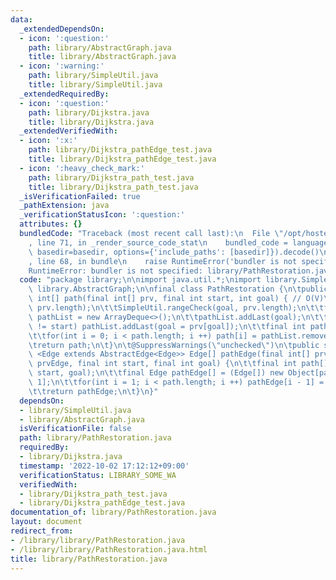 ```yaml
---
data:
  _extendedDependsOn:
  - icon: ':question:'
    path: library/AbstractGraph.java
    title: library/AbstractGraph.java
  - icon: ':warning:'
    path: library/SimpleUtil.java
    title: library/SimpleUtil.java
  _extendedRequiredBy:
  - icon: ':question:'
    path: library/Dijkstra.java
    title: library/Dijkstra.java
  _extendedVerifiedWith:
  - icon: ':x:'
    path: library/Dijkstra_pathEdge_test.java
    title: library/Dijkstra_pathEdge_test.java
  - icon: ':heavy_check_mark:'
    path: library/Dijkstra_path_test.java
    title: library/Dijkstra_path_test.java
  _isVerificationFailed: true
  _pathExtension: java
  _verificationStatusIcon: ':question:'
  attributes: {}
  bundledCode: "Traceback (most recent call last):\n  File \"/opt/hostedtoolcache/Python/3.10.7/x64/lib/python3.10/site-packages/onlinejudge_verify/documentation/build.py\"\
    , line 71, in _render_source_code_stat\n    bundled_code = language.bundle(stat.path,\
    \ basedir=basedir, options={'include_paths': [basedir]}).decode()\n  File \"/opt/hostedtoolcache/Python/3.10.7/x64/lib/python3.10/site-packages/onlinejudge_verify/languages/user_defined.py\"\
    , line 68, in bundle\n    raise RuntimeError('bundler is not specified: {}'.format(str(path)))\n\
    RuntimeError: bundler is not specified: library/PathRestoration.java\n"
  code: "package library;\n\nimport java.util.*;\nimport library.SimpleUtil;\nimport\
    \ library.AbstractGraph;\n\nfinal class PathRestoration {\n\tpublic static final\
    \ int[] path(final int[] prv, final int start, int goal) { // O(V)\n\t\tSimpleUtil.rangeCheck(start,\
    \ prv.length);\n\t\tSimpleUtil.rangeCheck(goal, prv.length);\n\t\tfinal Deque<Integer>\
    \ pathList = new ArrayDeque<>();\n\t\tpathList.addLast(goal);\n\t\twhile(goal\
    \ != start) pathList.addLast(goal = prv[goal]);\n\t\tfinal int path[] = new int[pathList.size()];\n\
    \t\tfor(int i = 0; i < path.length; i ++) path[i] = pathList.removeLast();\n\t\
    \treturn path;\n\t}\n\t@SuppressWarnings(\"unchecked\")\n\tpublic static final\
    \ <Edge extends AbstractEdge<Edge>> Edge[] pathEdge(final int[] prv, final Edge[]\
    \ prvEdge, final int start, final int goal) {\n\t\tfinal int path[] = path(prv,\
    \ start, goal);\n\t\tfinal Edge pathEdge[] = (Edge[]) new Object[path.length -\
    \ 1];\n\t\tfor(int i = 1; i < path.length; i ++) pathEdge[i - 1] = prvEdge[path[i]];\n\
    \t\treturn pathEdge;\n\t}\n}"
  dependsOn:
  - library/SimpleUtil.java
  - library/AbstractGraph.java
  isVerificationFile: false
  path: library/PathRestoration.java
  requiredBy:
  - library/Dijkstra.java
  timestamp: '2022-10-02 17:12:12+09:00'
  verificationStatus: LIBRARY_SOME_WA
  verifiedWith:
  - library/Dijkstra_path_test.java
  - library/Dijkstra_pathEdge_test.java
documentation_of: library/PathRestoration.java
layout: document
redirect_from:
- /library/library/PathRestoration.java
- /library/library/PathRestoration.java.html
title: library/PathRestoration.java
---
```

